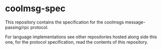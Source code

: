 # coolmsg-spec

This repository contains the specification for the coolmsgs message-passing/rpc protocol.

For language implementations see other repositories hosted along side this one, for the protocol
specification, read the contents of this repository.
